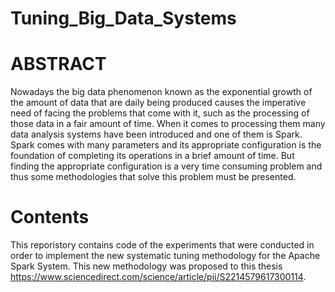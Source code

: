 # Tuning_Big_Data_Systems


# ABSTRACT
Nowadays the big data phenomenon known as the exponential growth of the amount of data that are daily being produced causes the imperative need of facing the problems that come with it,  such as the processing of those data in a fair amount of time. When it comes to processing them many data analysis systems have been introduced and one of them is Spark. Spark comes with many parameters and its appropriate configuration is the foundation of  completing its operations in a brief amount of time. But finding the appropriate configuration is a very time consuming problem and thus some methodologies that solve this problem must be presented.


# Contents
This reporistory contains code of the experiments that were conducted in order to implement the new systematic tuning methodology for the Apache Spark System.
This new methodology was proposed to this thesis https://www.sciencedirect.com/science/article/pii/S2214579617300114.

